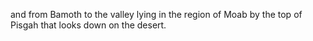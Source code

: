 and from Bamoth to the valley lying in the region of Moab by the top of Pisgah that looks down on the desert.
